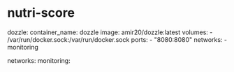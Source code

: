 # nutri-score

dozzle:
    container_name: dozzle
    image: amir20/dozzle:latest
    volumes:
      - /var/run/docker.sock:/var/run/docker.sock
    ports:
      - "8080:8080"
    networks:
      - monitoring

networks:
  monitoring: